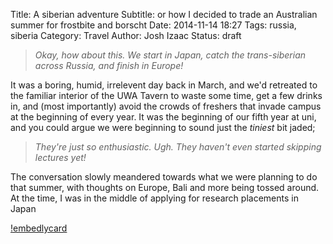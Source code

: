 Title: A siberian adventure
Subtitle: or how I decided to trade an Australian summer for frostbite and borscht
Date: 2014-11-14 18:27
Tags: russia, siberia
Category: Travel
Author: Josh Izaac
Status: draft

> *Okay, how about this. We start in Japan, catch the trans-siberian across Russia, and finish in Europe!*

It was a boring, humid, irrelevent day back in March, and we'd retreated to the familiar interior of the UWA Tavern to waste some time, get a few drinks in, and  (most importantly) avoid the crowds of freshers that invade campus at the beginning of every year. It was the beginning of our fifth year at uni, and you could argue we were beginning to sound just the *tiniest* bit jaded;

> *They're just so enthusiastic. Ugh. They haven't even started skipping lectures yet!* 

The conversation slowly meandered towards what we were planning to do that summer, with thoughts on Europe, Bali and more being tossed around. At the time, I was in the middle of applying for research placements in Japan






[!embedlycard](url)
